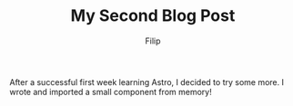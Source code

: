 ﻿---
layout: ../../layouts/MarkdownPostLayout.astro
title: "My Second Blog Post"
author: "Filip"
description: "After learning some Astro, I couldn't stop!"
image: 
    url: "https://docs.astro.build/assets/arc.webp"
    alt: "Thumbnail of Astro arcs,"
pubDate: 2023-06-23
tags: ["astro", "blogging", "learning in public", "successes"]
---
After a successful first week learning Astro, I decided to try some more. I wrote and imported a small component from memory!